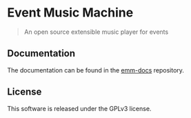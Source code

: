 # Event Music Machine

> An open source extensible music player for events

## Documentation

The documentation can be found in the [emm-docs](https://github.com/eventmusicmachine/emm-docs)
repository.

## License

This software is released under the GPLv3 license.
